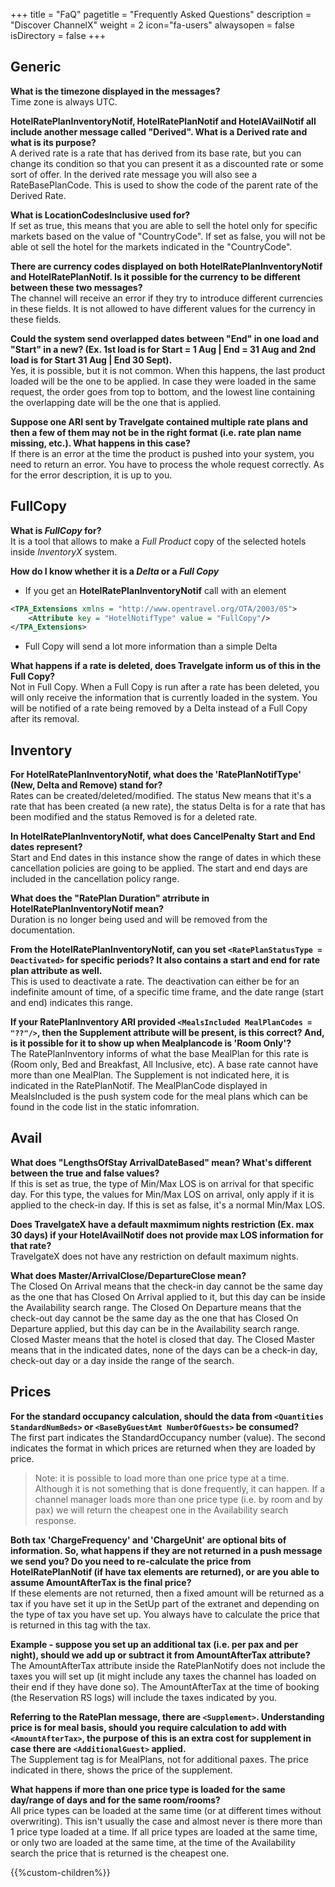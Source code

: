 +++
title = "FaQ"
pagetitle = "Frequently Asked Questions"
description = "Discover ChannelX"
weight = 2
icon="fa-users"
alwaysopen = false
isDirectory = false
+++
## Generic
**What is the timezone displayed in the messages?**\
Time zone is always UTC.

**HotelRatePlanInventoryNotif, HotelRatePlanNotif and HotelAVailNotif all include another message called "Derived". What is a Derived rate and what is its purpose?**\
A derived rate is a rate that has derived from its base rate, but you can change its condition so that you can present it as a discounted rate or some sort of offer.
In the derived rate message you will also see a RateBasePlanCode. This is used to show the code of the parent rate of the Derived Rate.

**What is LocationCodesInclusive used for?**\
If set as true, this means that you are able to sell the hotel only for specific markets based on the value of "CountryCode". If set as false, you will not be able ot sell the hotel for the markets indicated in the "CountryCode".

**There are currency codes displayed on both HotelRatePlanInventoryNotif and HotelRatePlanNotif. Is it possible for the currency to be different between these two messages?**\
The channel will receive an error if they try to introduce different currencies in these fields. It is not allowed to have different values for the currency in these fields.

**Could the system send overlapped dates between "End" in one load and "Start" in a new? (Ex. 1st load is for Start = 1 Aug | End = 31 Aug and 2nd load is for Start 31 Aug | End 30 Sept).**\
Yes, it is possible, but it is not common. When this happens, the last product loaded will be the one to be applied. In case they were loaded in the same request, the order goes from top to bottom, and the lowest line containing the overlapping date will be the one that is applied.

**Suppose one ARI sent by Travelgate contained multiple rate plans and then a few of them may not be in the right format (i.e. rate plan name missing, etc.). What happens in this case?**\
If there is an error at the time the product is pushed into your system, you need to return an error. You have to process the whole request correctly. As for the error description, it is up to you.

## FullCopy
**What is *FullCopy* for?**\
It is a tool that allows to make a *Full Product* copy of the selected hotels inside *InventoryX* system. 

**How do I know whether it is a *Delta* or a *Full Copy***
- If you get an **HotelRatePlanInventoryNotif** call with an element 

```xml
<TPA_Extensions xmlns = "http://www.opentravel.org/OTA/2003/05">
    <Attribute key = "HotelNotifType" value = "FullCopy"/>
</TPA_Extensions>
```
- Full Copy will send a lot more information than a simple Delta

**What happens if a rate is deleted, does Travelgate inform us of this in the Full Copy?**\
Not in Full Copy. When a Full Copy is run after a rate has been deleted, you will only receive the information that is currently loaded in the system. You will be notified of a rate being removed by a Delta instead of a Full Copy after its removal.

## Inventory
**For HotelRatePlanInventoryNotif, what does the 'RatePlanNotifType' (New, Delta and Remove) stand for?**\
Rates can be created/deleted/modified. The status New means that it's a rate that has been created (a new rate), the status Delta is for a rate that has been modified and the status Removed is for a deleted rate.

**In HotelRatePlanInventoryNotif, what does CancelPenalty Start and End dates represent?**\
Start and End dates in this instance show the range of dates in which these cancellation policies are going to be applied. The start and end days are included in the cancellation policy range.

**What does the "RatePlan Duration" atrribute in HotelRatePlanInventoryNotif mean?**\
Duration is no longer being used and will be removed from the documentation.

**From the HotelRatePlanInventoryNotif, can you set `<RatePlanStatusType = Deactivated>` for specific periods? It also contains a start and end for rate plan attribute as well.**\
This is used to deactivate a rate. The deactivation can either be for an indefinite amount of time, of a specific time frame, and the date range (start and end) indicates this range.

**If your RatePlanInventory ARI provided `<MealsIncluded MealPlanCodes = "??"/>`, then the Supplement attribute will be present, is this correct? And, is it possible for it to show up when Mealplancode is 'Room Only'?**\
The RatePlanInventory informs of what the base MealPlan for this rate is (Room only, Bed and Breakfast, All Inclusive, etc). A base rate cannot have more than one MealPlan. The Supplement is not indicated here, it is indicated in the RatePlanNotif. The MealPlanCode displayed in MealsIncluded is the push system code for the meal plans which can be found in the code list in the static infomration.

## Avail
**What does "LengthsOfStay ArrivalDateBased" mean? What's different between the true and false values?**\
If this is set as true, the type of Min/Max LOS is on arrival for that specific day. For this type, the values for Min/Max LOS on arrival, only apply if it is applied to the check-in day. If this is set as false, it's a normal Min/Max LOS.

**Does TravelgateX have a default maxmimum nights restriction (Ex. max 30 days) if your HotelAvailNotif does not provide max LOS information for that rate?**\
TravelgateX does not have any restriction on default maximum nights.

**What does Master/ArrivalClose/DepartureClose mean?**\
The Closed On Arrival means that the check-in day cannot be the same day as the one that has Closed On Arrival applied to it, but this day can be inside the Availability search range. The Closed On Departure means that the check-out day cannot be the same day as the one that has Closed On Departure applied, but this day can be in the Availability search range. Closed Master means that the hotel is closed that day. The Closed Master means that in the indicated dates, none of the days can be a check-in day, check-out day or a day inside the range of the search.

## Prices
**For the standard occupancy calculation, should the data from `<Quantities StandardNumBeds>` or `<BaseByGuestAmt NumberOfGuests>` be consumed?**\
The first part indicates the StandardOccupancy number (value). The second indicates the format in which prices are returned when they are loaded by price. 

>Note: it is possible to load more than one price type at a time. Although it is not something that is done frequently, it can happen. If a channel manager loads more than one price type (i.e. by room and by pax) we will return the cheapest one in the Availability search response.

**Both tax 'ChargeFrequency' and 'ChargeUnit' are optional bits of information. So, what happens if they are not returned in a push message we send you? Do you need to re-calculate the price from HotelRatePlanNotif (if have tax elements are returned), or are you able to assume AmountAfterTax is the final price?**\
If these elements are not returned, then a fixed amount will be returned as a tax if you have set it up in the SetUp part of the extranet and depending on the type of tax you have set up. You always have to calculate the price that is returned in this tag with the tax.

**Example - suppose you set up an additional tax (i.e. per pax and per night), should we add up or subtract it from AmountAfterTax attribute?**\
The AmountAfterTax attribute inside the RatePlanNotify does not include the taxes you will set up (it might include any taxes the channel has loaded on their end if they have done so). The AmountAfterTax at the time of booking (the Reservation RS logs) will include the taxes indicated by you.

**Referring to the RatePlan message, there are `<Supplement>`. Understanding price is for meal basis, should you require calculation to add with `<AmountAfterTax>`, the purpose of this is an extra cost for supplement in case there are `<AdditionalGuest>` applied.**\
The Supplement tag is for MealPlans, not for additional paxes. The price indicated in there, shows the price of the supplement.

**What happens if more than one price type is loaded for the same day/range of days and for the same room/rooms?**\
All price types can be loaded at the same time (or at different times without overwriting). This isn't usually the case and almost never is there more than 1 price type loaded at a time. If all price types are loaded at the same time, or only two are loaded at the same time, at the time of the Availability search the price that is returned is the cheapest one.

{{%custom-children%}}

